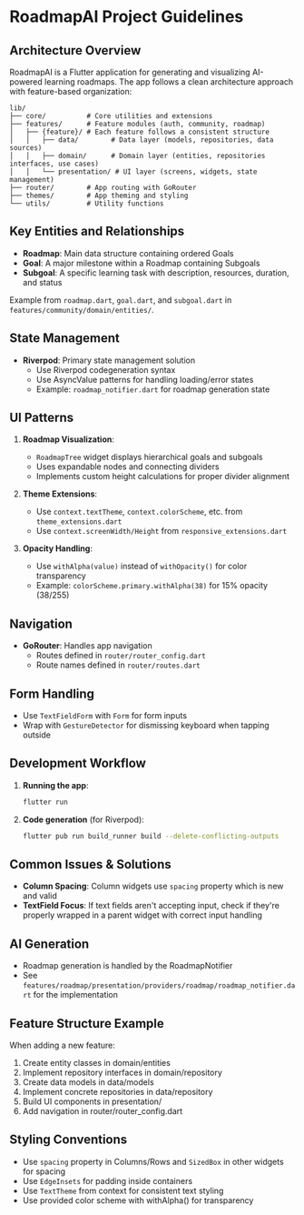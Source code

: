 # RoadmapAI Project Guidelines

## Architecture Overview

RoadmapAI is a Flutter application for generating and visualizing AI-powered learning roadmaps. The app follows a clean architecture approach with feature-based organization:

```
lib/
├── core/          # Core utilities and extensions
├── features/      # Feature modules (auth, community, roadmap)
│   ├── {feature}/ # Each feature follows a consistent structure
│   │   ├── data/        # Data layer (models, repositories, data sources)
│   │   ├── domain/      # Domain layer (entities, repositories interfaces, use cases)
│   │   └── presentation/ # UI layer (screens, widgets, state management)
├── router/        # App routing with GoRouter
├── themes/        # App theming and styling
└── utils/         # Utility functions
```

## Key Entities and Relationships

- **Roadmap**: Main data structure containing ordered Goals
- **Goal**: A major milestone within a Roadmap containing Subgoals
- **Subgoal**: A specific learning task with description, resources, duration, and status

Example from `roadmap.dart`, `goal.dart`, and `subgoal.dart` in `features/community/domain/entities/`.

## State Management

- **Riverpod**: Primary state management solution
  - Use Riverpod codegeneration syntax 
  - Use AsyncValue patterns for handling loading/error states
  - Example: `roadmap_notifier.dart` for roadmap generation state

## UI Patterns

1. **Roadmap Visualization**:
   - `RoadmapTree` widget displays hierarchical goals and subgoals
   - Uses expandable nodes and connecting dividers
   - Implements custom height calculations for proper divider alignment

2. **Theme Extensions**:
   - Use `context.textTheme`, `context.colorScheme`, etc. from `theme_extensions.dart`
   - Use `context.screenWidth/Height` from `responsive_extensions.dart`

3. **Opacity Handling**:
   - Use `withAlpha(value)` instead of `withOpacity()` for color transparency
   - Example: `colorScheme.primary.withAlpha(38)` for 15% opacity (38/255)

## Navigation

- **GoRouter**: Handles app navigation
  - Routes defined in `router/router_config.dart`
  - Route names defined in `router/routes.dart`

## Form Handling

- Use `TextFieldForm` with `Form` for form inputs
- Wrap with `GestureDetector` for dismissing keyboard when tapping outside

## Development Workflow

1. **Running the app**:
   ```bash
   flutter run
   ```

2. **Code generation** (for Riverpod):
   ```bash
   flutter pub run build_runner build --delete-conflicting-outputs
   ```

## Common Issues & Solutions

- **Column Spacing**: Column widgets use `spacing` property which is new and valid
- **TextField Focus**: If text fields aren't accepting input, check if they're properly wrapped in a parent widget with correct input handling

## AI Generation

- Roadmap generation is handled by the RoadmapNotifier
- See `features/roadmap/presentation/providers/roadmap/roadmap_notifier.dart` for the implementation

## Feature Structure Example

When adding a new feature:
1. Create entity classes in domain/entities
2. Implement repository interfaces in domain/repository
3. Create data models in data/models
4. Implement concrete repositories in data/repository
5. Build UI components in presentation/
6. Add navigation in router/router_config.dart

## Styling Conventions

- Use `spacing` property in Columns/Rows and `SizedBox` in other widgets for spacing
- Use `EdgeInsets` for padding inside containers
- Use `TextTheme` from context for consistent text styling
- Use provided color scheme with withAlpha() for transparency